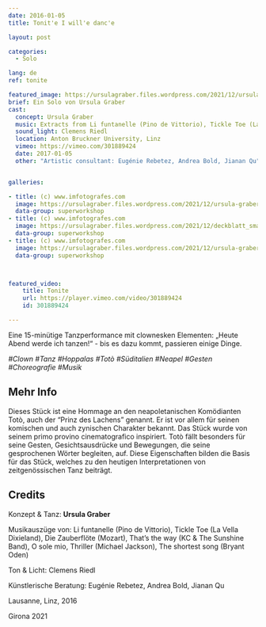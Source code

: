 ```yaml
---
date: 2016-01-05
title: Tonit'e I will'e danc'e

layout: post

categories:
  - Solo

lang: de
ref: tonite

featured_image: https://ursulagraber.files.wordpress.com/2021/12/ursula-graber009_small.jpg?w=500&fit=crop
brief: Ein Solo von Ursula Graber
cast:
  concept: Ursula Graber
  music: Extracts from Li funtanelle (Pino de Vittorio), Tickle Toe (La Vella Dixieland), The Magic Flute (Mozart), That’s the way (KC & The Sunshine Band), O sole mio, Thriller (Michael Jackson), The shortest song (Bryant Oden)
  sound_light: Clemens Riedl
  location: Anton Bruckner University, Linz
  vimeo: https://vimeo.com/301889424
  date: 2017-01-05
  other: "Artistic consultant: Eugénie Rebetez, Andrea Bold, Jianan Qu"


galleries:

- title: (c) www.imfotografes.com
  image: https://ursulagraber.files.wordpress.com/2021/12/ursula-graber012_small.jpg?w=2000&fit=crop
  data-group: superworkshop
- title: (c) www.imfotografes.com
  image: https://ursulagraber.files.wordpress.com/2021/12/deckblatt_small-1.jpg?w=2000&fit=crop
  data-group: superworkshop
- title: (c) www.imfotografes.com
  image: https://ursulagraber.files.wordpress.com/2021/12/ursula-graber011_small.jpg?w=2000&fit=crop
  data-group: superworkshop



featured_video:
    title: Tonite
    url: https://player.vimeo.com/video/301889424
    id: 301889424

---
```


Eine 15-minütige Tanzperformance mit clownesken Elementen: „Heute Abend werde ich tanzen!“ - bis es dazu kommt, passieren einige Dinge.

*#Clown #Tanz #Hoppalas #Totò #Süditalien #Neapel #Gesten #Choreografie #Musik*


<!--plop-->
## Mehr Info

Dieses Stück ist eine Hommage an den neapoletanischen Komödianten Totò, auch der “Prinz des Lachens” genannt. Er ist vor allem für seinen komischen und auch zynischen Charakter bekannt. Das Stück wurde von seinem primo provino cinematografico inspiriert. Totò fällt besonders für seine Gesten, Gesichtsausdrücke und Bewegungen, die seine gesprochenen Wörter begleiten, auf. Diese Eigenschaften bilden die Basis für das Stück, welches zu den heutigen Interpretationen von zeitgenössischen Tanz beiträgt.

<!--plop-->

## Credits


Konzept & Tanz: **Ursula Graber**

Musikauszüge von: Li funtanelle (Pino de Vittorio), Tickle Toe (La Vella Dixieland), Die Zauberflöte (Mozart), That’s the way (KC & The Sunshine Band), O sole mio, Thriller (Michael Jackson), The shortest song (Bryant Oden)

Ton & Licht: Clemens Riedl

Künstlerische Beratung: Eugénie Rebetez, Andrea Bold, Jianan Qu

Lausanne, Linz, 2016

Girona 2021

<!--[![Tonit'e I will'e danc'e](https://i.vimeocdn.com/video/746500438_640.jpg)](https://player.vimeo.com/video/301889424)-->
